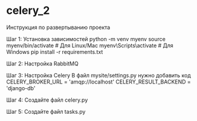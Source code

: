 # celery_2

Инструкция по развертыванию проекта

Шаг 1: Установка зависимостей
python -m venv myenv
  source myenv/bin/activate  # Для Linux/Mac
  myenv\Scripts\activate  # Для Windows
pip install -r requirements.txt


Шаг 2: Настройка RabbitMQ

Шаг 3: Настройка Celery
В файл mysite/settings.py нужно добавить код 
CELERY_BROKER_URL = 'amqp://localhost'
CELERY_RESULT_BACKEND = 'django-db'

Шаг 4: Создайте файл celery.py

Шаг 5: Создайте файл tasks.py



